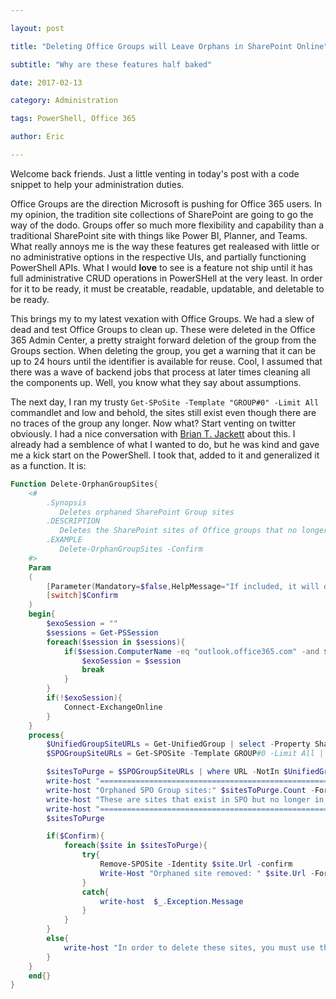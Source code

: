 ```yaml
---

layout: post

title: "Deleting Office Groups will Leave Orphans in SharePoint Online"

subtitle: "Why are these features half baked"

date: 2017-02-13

category: Administration

tags: PowerShell, Office 365

author: Eric

---
```


Welcome back friends. Just a little venting in today's post with a code snippet to help your administration duties.

Office Groups are the direction Microsoft is pushing for Office 365 users. In my opinion, the tradition site collections of SharePoint are going to go the way of the dodo. Groups offer so much more flexibility and capability than a traditional SharePoint site with things like Power BI, Planner, and Teams. What really annoys me is the way these features get realeased with little or no administrative options in the respective UIs, and partially functioning PowerShell APIs. What I would **love** to see is a feature not ship until it has full administrative CRUD operations in PowerSHell at the very least. In order for it to be ready, it must be creatable, readable, updatable, and deletable to be ready.

This brings my to my latest vexation with Office Groups. We had a slew of dead and test Office Groups to clean up. These were deleted in the Office 365 Admin Center, a pretty straight forward deletion of the group from the Groups section. When deleting the group, you get a warning that it can be up to 24 hours until the identifier is available for reuse. Cool, I assumed that there was a wave of backend jobs that process at later times cleaning all the components up. Well, you know what they say about assumptions.

The next day, I ran my trusty `Get-SPoSite -Template "GROUP#0" -Limit All` commandlet and low and behold, the sites still exist even though there are no traces of the group any longer. Now what? Start venting on twitter obviously. I had a nice conversation with [Brian T. Jackett](https://twitter.com/BrianTJackett) about this. I already had a semblence of what I wanted to do, but he was kind and gave me a kick start on the PowerShell. I took that, added to it and generalized it as a function. It is:

```PowerShell
Function Delete-OrphanGroupSites{
    <#
        .Synopsis
           Deletes orphaned SharePoint Group sites
        .DESCRIPTION
           Deletes the SharePoint sites of Office groups that no longer exist
        .EXAMPLE
           Delete-OrphanGroupSites -Confirm
    #>
    Param
    (
        [Parameter(Mandatory=$false,HelpMessage="If included, it will delete the orphaned sites",Position=0)]
        [switch]$Confirm
    )
    begin{
        $exoSession = ""
        $sessions = Get-PSSession
        foreach($session in $sessions){
            if($session.ComputerName -eq "outlook.office365.com" -and $session.State -eq "Opened"){
                $exoSession = $session
                break
            }   
        }
        if(!$exoSession){
            Connect-ExchangeOnline
        }
    }
    process{
        $UnifiedGroupSiteURLs = Get-UnifiedGroup | select -Property SharePointSiteUrl 
        $SPOGroupSiteURLs = Get-SPOSite -Template GROUP#0 -Limit All | select -Property Url | Sort-Object Url

        $sitesToPurge = $SPOGroupSiteURLs | where URL -NotIn $UnifiedGroupSiteURLs.SharePointSiteUrl
        write-host "==================================================================" -ForegroundColor Magenta
        write-host "Orphaned SPO Group sites:" $sitesToPurge.Count -ForegroundColor Magenta
        write-host "These are sites that exist in SPO but no longer in Exchange" -ForegroundColor Magenta
        write-host "==================================================================" -ForegroundColor Magenta
        $sitesToPurge

        if($Confirm){
            foreach($site in $sitesToPurge){
                try{
                    Remove-SPOSite -Identity $site.Url -confirm
                    Write-Host "Orphaned site removed: " $site.Url -ForegroundColor Green
                }
                catch{
                    write-host  $_.Exception.Message
                }
            }    
        }
        else{
            write-host "In order to delete these sites, you must use the switch parameter -Confirm, Delete-OrphanGroupSites -Confirm" -ForegroundColor Yellow
        }
    }
    end{}
}
```
